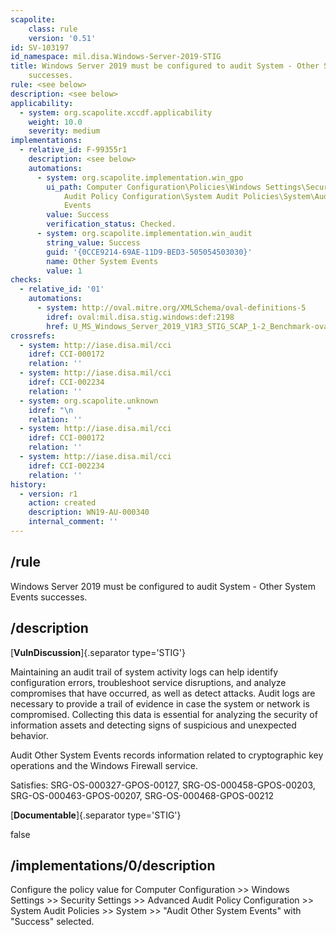 ```yaml
---
scapolite:
    class: rule
    version: '0.51'
id: SV-103197
id_namespace: mil.disa.Windows-Server-2019-STIG
title: Windows Server 2019 must be configured to audit System - Other System Events
    successes.
rule: <see below>
description: <see below>
applicability:
  - system: org.scapolite.xccdf.applicability
    weight: 10.0
    severity: medium
implementations:
  - relative_id: F-99355r1
    description: <see below>
    automations:
      - system: org.scapolite.implementation.win_gpo
        ui_path: Computer Configuration\Policies\Windows Settings\Security Settings\Advanced
            Audit Policy Configuration\System Audit Policies\System\Audit Other System
            Events
        value: Success
        verification_status: Checked.
      - system: org.scapolite.implementation.win_audit
        string_value: Success
        guid: '{0CCE9214-69AE-11D9-BED3-505054503030}'
        name: Other System Events
        value: 1
checks:
  - relative_id: '01'
    automations:
      - system: http://oval.mitre.org/XMLSchema/oval-definitions-5
        idref: oval:mil.disa.stig.windows:def:2198
        href: U_MS_Windows_Server_2019_V1R3_STIG_SCAP_1-2_Benchmark-oval.xml
crossrefs:
  - system: http://iase.disa.mil/cci
    idref: CCI-000172
    relation: ''
  - system: http://iase.disa.mil/cci
    idref: CCI-002234
    relation: ''
  - system: org.scapolite.unknown
    idref: "\n            "
    relation: ''
  - system: http://iase.disa.mil/cci
    idref: CCI-000172
    relation: ''
  - system: http://iase.disa.mil/cci
    idref: CCI-002234
    relation: ''
history:
  - version: r1
    action: created
    description: WN19-AU-000340
    internal_comment: ''
---
```



## /rule

Windows Server 2019 must be configured to audit System - Other System Events successes.

## /description

[**VulnDiscussion**]{.separator type='STIG'}

Maintaining an audit trail of system activity logs can help identify configuration errors, troubleshoot service disruptions, and analyze compromises that have occurred, as well as detect attacks. Audit logs are necessary to provide a trail of evidence in case the system or network is compromised. Collecting this data is essential for analyzing the security of information assets and detecting signs of suspicious and unexpected behavior.

Audit Other System Events records information related to cryptographic key operations and the Windows Firewall service.

Satisfies: SRG-OS-000327-GPOS-00127, SRG-OS-000458-GPOS-00203, SRG-OS-000463-GPOS-00207, SRG-OS-000468-GPOS-00212

[**Documentable**]{.separator type='STIG'}

false

## /implementations/0/description

Configure the policy value for Computer Configuration >> Windows Settings >> Security Settings >> Advanced Audit Policy Configuration >> System Audit Policies >> System >> "Audit Other System Events" with "Success" selected.
